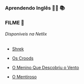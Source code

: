 ### Aprendendo Inglês :guardsman: :books: 

### FILME  :movie_camera:

###### Disponíveis na Netlix

- [Shrek](https://www.netflix.com/watch/60020686?trackId=255824129&tctx=0%2C3%2CNAPA%40%40%7Cefe5e21c-d038-442b-bc03-695eb25402d4-28350758_titles%2F1%2F%2Fprocurando%20nemo%2F0%2F0%2CNAPA%40%40%7Cefe5e21c-d038-442b-bc03-695eb25402d4-28350758_titles%2F1%2F%2Fprocurando%20nemo%2F0%2F0%2Cunknown%2C%2Cefe5e21c-d038-442b-bc03-695eb25402d4-28350758%7C1%2C%2C)

- [Os Croods](https://www.netflix.com/watch/70143241?trackId=255824129&tctx=0%2C15%2CNAPA%40%40%7Cefe5e21c-d038-442b-bc03-695eb25402d4-28350758_titles%2F1%2F%2Fprocurando%20nemo%2F0%2F0%2CNAPA%40%40%7Cefe5e21c-d038-442b-bc03-695eb25402d4-28350758_titles%2F1%2F%2Fprocurando%20nemo%2F0%2F0%2Cunknown%2C%2Cefe5e21c-d038-442b-bc03-695eb25402d4-28350758%7C1%2C%2C)

- [O Menino Que Descobriu o Vento](https://www.netflix.com/watch/80200047?al=107548&isLanguageFilter=true&trackId=200152792&tctx=13%2C0%2Cefe5e21c-d038-442b-bc03-695eb25402d4-28576838%2Cunknown%2Cunknown%2C%2C%2C%2C)

- [O Mentiroso](https://www.netflix.com/watch/1152469?al=107548&isLanguageFilter=true&trackId=200152792&tctx=32%2C4%2Cefe5e21c-d038-442b-bc03-695eb25402d4-28576838%2Cunknown%2Cunknown%2C%2C%2C%2C)

  

  